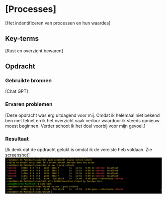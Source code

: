 # [Processes]
[Het indentificeren van processen en hun waardes]

## Key-terms
[Rust en overzicht bewaren]    
    
## Opdracht
### Gebruikte bronnen
[Chat GPT]

### Ervaren problemen
[Deze opdracht was erg uitdagend voor mij. Omdat ik helemaal niet bekend ben met telnet en ik het overzicht vaak verloor waardoor ik steeds opnieuw moest beginnen. Verder schoot ik het doel voorbij voor mijn gevoel.]

### Resultaat
[Ik denk dat de opdracht gelukt is omdat ik de vereiste heb voldaan. Zie screenshot]
![Screenshot](/00_includes/Week-1-img/Processes.png)